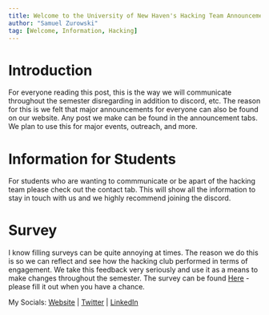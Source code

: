 ```yaml
---
title: Welcome to the University of New Haven's Hacking Team Announcements 
author: "Samuel Zurowski"
tag: [Welcome, Information, Hacking]
---
```


# Introduction

For everyone reading this post, this is the way we will communicate throughout the semester disregarding in addition to discord, etc. The reason for this is we felt that major announcements for everyone can also be found on our website. Any post we make can be found in the announcement tabs. We plan to use this for major events, outreach, and more.

# Information for Students

For students who are wanting to commmunicate or be apart of the hacking team please check out the contact tab. This will show all the information to stay in touch with us and we highly recommend joining the discord.

# Survey

I know filling surveys can be quite annoying at times. The reason we do this is so we can reflect and see how the hacking club performed in terms of engagement. We take this feedback very seriously and use it as a means to make changes throughout the semester. The survey can be found [Here](https://forms.gle/Xtp1SfHd3mxYVGo9A) - please fill it out when you have a chance.

My Socials:
[Website](https://samuelzurowski.com/) | [Twitter](https://twitter.com/_Zen1x) | [LinkedIn](https://www.linkedin.com/in/samuelzurowski/)

<!-- Nice try. This website is out of scope. Message samz with a screenshot of this -->